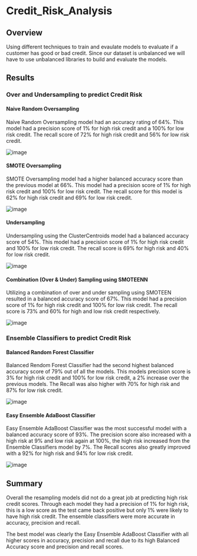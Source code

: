 # Credit_Risk_Analysis

## Overview
Using different techniques to train and evaulate models to evaluate if a customer has good or bad credit.  Since our dataset is unbalanced we will have to use unbalanced libraries to build and evaluate the models.

## Results
### Over and Undersampling to predict Credit Risk
#### Naive Random Oversampling
Naive Random Oversampling model had an accuracy rating of 64%.  This model had a precision score of 1% for high risk credit and a 100% for low risk credit. The recall score of 72% for high risk credit and 56% for low risk credit.

![image](https://user-images.githubusercontent.com/109490755/219981871-1cb2d698-863e-4774-bcdc-87dd2fb4798a.png)

#### SMOTE Oversampling
SMOTE Oversampling model had a higher balanced accuracy score than the previous model at 66%.  This model had a precision score of 1% for high risk credit and 100% for low risk credit. The recall score for this model is 62% for high risk credit and 69% for low risk credit.  

![image](https://user-images.githubusercontent.com/109490755/219983079-6b0c7b0b-c7de-45b1-9008-e33469b32c00.png)

#### Undersampling
Undersampling using the ClusterCentroids model had a balanced accuracy score of 54%.  This model had a precision score of 1% for high risk credit and 100% for low risk credit.  The recall score is 69% for high risk and 40% for low risk credit.  

![image](https://user-images.githubusercontent.com/109490755/219985460-35377990-c750-459a-9830-d21878be30fb.png)

#### Combination (Over & Under) Sampling using SMOTEENN
Utilizing a combination of over and under sampling using SMOTEEN resulted in a balanced accuracy score of 67%.  This model had a precision score of 1% for high risk credit and 100% for low risk credit.  The recall score is 73% and 60% for high and low risk credit respectively.  

![image](https://user-images.githubusercontent.com/109490755/219985537-890a5f73-5739-4540-9b76-0d02f27b4e11.png)

### Ensemble Classifiers to predict Credit Risk
#### Balanced Random Forest Classifier
Balanced Rendom Forest Classifier had the second highest balanced accuracy score of 79% out of all the models.  This models precision score is 3% for high risk credit and 100% for low risk credit, a 2% increase over the previous models.  The Recall was also higher with 70% for high risk and 87% for low risk credit.

![image](https://user-images.githubusercontent.com/109490755/219986529-1956e8cf-6567-41ef-a8b7-321aebd36eea.png)

#### Easy Ensemble AdaBoost Classifier
Easy Ensemble AdaBoost Classifier was the most successful model with a balanced accuracy score of 93%.  The precision score also increased with a high risk at 9% and low risk again at 100%,  the high risk increased from the Ensemble Classifiers model by 7%.  The Recall scores also greatly improved with a 92% for high risk and 94% for low risk credit.

![image](https://user-images.githubusercontent.com/109490755/219986556-410fb4cf-c9c1-4fbb-8573-848909a3314f.png)

## Summary
Overall the resampling models did not do a great job at predicting high risk credit scores.  Through each model they had a precision of 1% for high risk,  this is a low score as the test came back positive but only 1% were likely to have high risk credit.  The ensemble classifiers were more accurate in accuracy, precision and recall.  

The best model was clearly the Easy Ensemble AdaBoost Classifier with all higher scores in accuracy, precision and recall due to its high Balanced Accuracy score and precision and recall scores.
